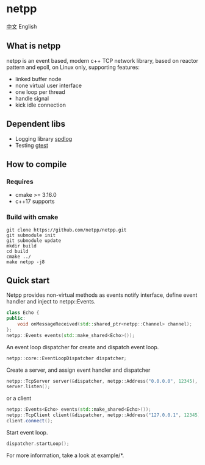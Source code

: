 # netpp
[中文](https://github.com/netpp/netpp/blob/master/README_CN.md) English  
## What is netpp
netpp is an event based, modern c++ TCP network library, based on reactor pattern and epoll, on Linux only, supporting features:  
* linked buffer node
* none virtual user interface
* one loop per thread
* handle signal
* kick idle connection
## Dependent libs
* Logging library [spdlog](https://github.com/gabime/spdlog)
* Testing [gtest](https://github.com/google/googletest)
## How to compile
### Requires
* cmake >= 3.16.0
* c++17 supports
### Build with cmake
```
git clone https://github.com/netpp/netpp.git
git submodule init
git submodule update
mkdir build
cd build
cmake ../
make netpp -j8
```
## Quick start
Netpp provides non-virtual methods as events notify interface, define event handler and inject to netpp::Events. 
```c++
class Echo {
public:
    void onMessageReceived(std::shared_ptr<netpp::Channel> channel);
};
netpp::Events events(std::make_shared<Echo>());
```
An event loop dispatcher for create and dispatch event loop.
```c++
netpp::core::EventLoopDispatcher dispatcher;
```
Create a server, and assign event handler and dispatcher
```c++
netpp::TcpServer server(&dispatcher, netpp::Address("0.0.0.0", 12345), std::move(events));
server.listen();
```
or a client
```c++
netpp::Events<Echo> events(std::make_shared<Echo>());
netpp::TcpClient client(&dispatcher, netpp::Address("127.0.0.1", 12345), std::move(events));
client.connect();
```
Start event loop.
```c++
dispatcher.startLoop();
```
For more information, take a look at example/*.
